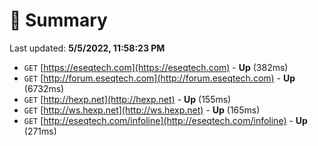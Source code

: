 # 📖 Summary
Last updated: **5/5/2022, 11:58:23 PM**

- `GET` [https://eseqtech.com](https://eseqtech.com) - **Up** (382ms)
- `GET` [http://forum.eseqtech.com](http://forum.eseqtech.com) - **Up** (6732ms)
- `GET` [http://hexp.net](http://hexp.net) - **Up** (155ms)
- `GET` [http://ws.hexp.net](http://ws.hexp.net) - **Up** (165ms)
- `GET` [http://eseqtech.com/infoline](http://eseqtech.com/infoline) - **Up** (271ms)
